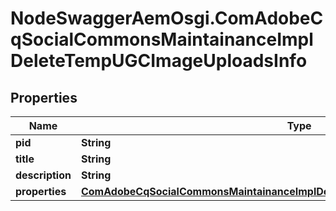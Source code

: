 # NodeSwaggerAemOsgi.ComAdobeCqSocialCommonsMaintainanceImplDeleteTempUGCImageUploadsInfo

## Properties

Name | Type | Description | Notes
------------ | ------------- | ------------- | -------------
**pid** | **String** |  | [optional] 
**title** | **String** |  | [optional] 
**description** | **String** |  | [optional] 
**properties** | [**ComAdobeCqSocialCommonsMaintainanceImplDeleteTempUGCImageUploadsProperties**](ComAdobeCqSocialCommonsMaintainanceImplDeleteTempUGCImageUploadsProperties.md) |  | [optional] 


